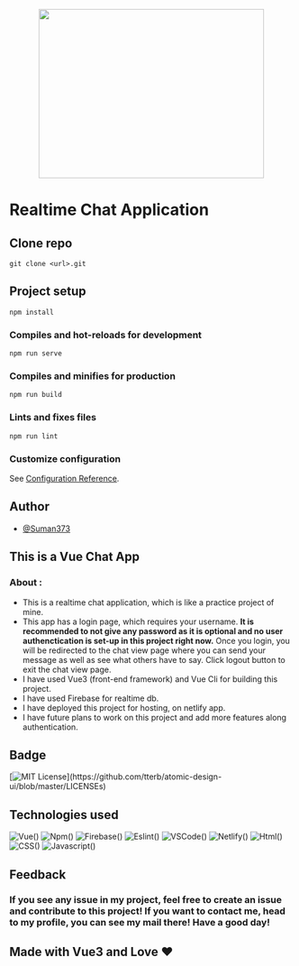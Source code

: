 <p align="center"><img src="https://user-images.githubusercontent.com/95040233/173619013-b1ad23e7-435d-47e1-8754-cda569891351.png" height="300" width="400"></p>

# Realtime Chat Application

## Clone repo
```
git clone <url>.git
```
## Project setup
```
npm install
```
### Compiles and hot-reloads for development
```
npm run serve
```
### Compiles and minifies for production
```
npm run build
```
### Lints and fixes files
```
npm run lint
```
### Customize configuration
See [Configuration Reference](https://cli.vuejs.org/config/).

## Author

- [@Suman373](https://www.github.com/Suman373)

## This is a Vue Chat App
### About :

- This is a realtime chat application, which is like a practice project of mine.
- This app has a login page, which requires your username. **It is recommended to not give any password as it is optional and no user authenctication is set-up in this project right now.** Once you login, you will be redirected to the chat view page where you can send your message as well as see what others have to say. Click logout button to exit the chat view page.
- I have used Vue3 (front-end framework) and Vue Cli for building this project.
- I have used Firebase for realtime db.
- I have deployed this project for hosting, on netlify app.
- I have future plans to work on this project and add more features along authentication.

## Badge

[![MIT License](https://img.shields.io/apm/l/atomic-design-ui.svg?)](https://github.com/tterb/atomic-design-ui/blob/master/LICENSEs)

## Technologies used

![Vue()](https://img.shields.io/badge/Vue.js-35495E?style=for-the-badge&logo=vuedotjs&logoColor=4FC08D)  ![Npm()](https://img.shields.io/badge/npm-CB3837?style=for-the-badge&logo=npm&logoColor=white)  ![Firebase()](https://img.shields.io/badge/firebase-ffca28?style=for-the-badge&logo=firebase&logoColor=black)  ![Eslint()](https://img.shields.io/badge/eslint-3A33D1?style=for-the-badge&logo=eslint&logoColor=white)  ![VSCode()](https://img.shields.io/badge/Visual_Studio_Code-0078D4?style=for-the-badge&logo=visual%20studio%20code&logoColor=white)  ![Netlify()](https://img.shields.io/badge/Netlify-00C7B7?style=for-the-badge&logo=netlify&logoColor=white)  ![Html()](https://img.shields.io/badge/HTML5-E34F26?style=for-the-badge&logo=html5&logoColor=white) ![CSS()](https://img.shields.io/badge/CSS3-1572B6?style=for-the-badge&logo=css3&logoColor=white)  ![Javascript()](https://img.shields.io/badge/JavaScript-323330?style=for-the-badge&logo=javascript&logoColor=F7DF1E)

## Feedback

### If you see any issue in my project, feel free to create an issue and contribute to this project! If you want to contact me, head to my profile, you can see my mail there! Have a good day!

## Made with Vue3 and Love &#10084;
